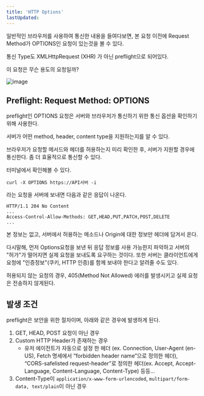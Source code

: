 ```yaml
---
title: 'HTTP Options'
lastUpdated: 
---
```


일반적인 브라우저를 사용하여 통신한 내용을 들여다보면, 본 요청 이전에 Request Method가 OPTIONS인 요청이 있는것을 볼 수 있다.

통신 Type도 XMLHttpRequest (XHR) 가 아닌 preflight으로 되어있다.

이 요청은 무슨 용도의 요청일까?

![image](https://user-images.githubusercontent.com/81006587/212473281-0d417a0d-096b-4f79-99b2-d983e6b656fa.png)

## Preflight: Request Method: OPTIONS

preflight인 OPTIONS 요청은 서버와 브라우저가 통신하기 위한 통신 옵션을 확인하기 위해 사용한다.

서버가 어떤 method, header, content type을 지원하는지를 알 수 있다.

브라우저가 요청할 메서드와 헤더를 허용하는지 미리 확인한 후, 서버가 지원할 경우에 통신한다. 좀 더 효율적으로 통신할 수 있다.

터미널에서 확인해볼 수 있다.

```
curl -X OPTIONS https://API서버 -i
```

라는 요청을 서버에 보내면 다음과 같은 응답이 나온다.

```
HTTP/1.1 204 No Content
...
Access-Control-Allow-Methods: GET,HEAD,PUT,PATCH,POST,DELETE
...
```

본 정보는 없고, 서버에서 허용하는 메소드나 Origin에 대한 정보만 헤더에 담겨서 온다.

다시말해, 먼저 Options요청을 보낸 뒤 응답 정보를 사용 가능한지 파악하고 서버의 "허가"가 떨어지면 실제 요청을 보내도록 요구하는 것이다. 또한 서버는 클라이언트에게 요청에 "인증정보"(쿠키, HTTP 인증)를 함께 보내야 한다고 알려줄 수도 있다.

허용되지 않는 요청의 경우, 405(Method Not Allowed) 에러를 발생시키고 실제 요청은 전송하지 않게된다.

## 발생 조건

preflight은 보안을 위한 절차이며, 아래와 같은 경우에 발생하게 된다.

1. GET, HEAD, POST 요청이 아닌 경우
2. Custom HTTP Header가 존재하는 경우
   - 유저 에이전트가 자동으로 설정 한 헤더 (ex. Connection, User-Agent (en-US), Fetch 명세에서 “forbidden header name”으로 정의한 헤더), “CORS-safelisted request-header”로 정의한 헤더(ex. Accept, Accept-Language, Content-Language, Content-Type) 등등...
3. Content-Type이 `application/x-www-form-urlencoded`, `multipart/form-data, text/plain`이 아닌 경우

